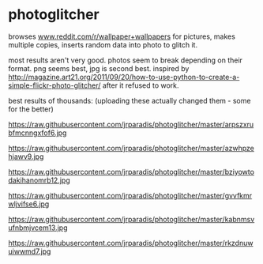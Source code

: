 # photoglitcher

browses www.reddit.com/r/wallpaper+wallpapers for pictures, makes multiple copies, inserts random data into photo to glitch it.

most results aren't very good. photos seem to break depending on their format. png seems best, jpg is second best.
inspired by http://magazine.art21.org/2011/09/20/how-to-use-python-to-create-a-simple-flickr-photo-glitcher/ after it refused to work.


best results of thousands: 
(uploading these actually changed them - some for the better)

https://raw.githubusercontent.com/jrparadis/photoglitcher/master/arpszxrubfmcnngxfof6.jpg

https://raw.githubusercontent.com/jrparadis/photoglitcher/master/azwhpzehjawv9.jpg

https://raw.githubusercontent.com/jrparadis/photoglitcher/master/bziyowtodakihanomrb12.jpg

https://raw.githubusercontent.com/jrparadis/photoglitcher/master/gvvfkmrwljvifse6.jpg

https://raw.githubusercontent.com/jrparadis/photoglitcher/master/kabnmsvufnbmjvcem13.jpg

https://raw.githubusercontent.com/jrparadis/photoglitcher/master/rkzdnuwuiwwmd7.jpg
